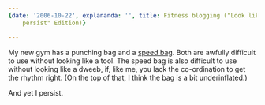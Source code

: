 ```yaml
---
{date: '2006-10-22', explananda: '', title: Fitness blogging ("Look like a tool yet
	persist" Edition)}

---
```

My new gym has a punching bag and a <a
href="http://www.speedbagcentral.com/">speed bag</a>. Both are awfully
difficult to use without looking like a tool. The speed bag is also difficult
to use without looking like a dweeb, if, like me, you lack the co-ordination to
get the rhythm right. (On the top of that, I think the bag is a bit
underinflated.)

And yet I persist.
